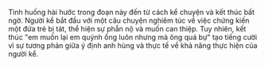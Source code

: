 Tình huống hài hước trong đoạn này đến từ cách kể chuyện và kết thúc bất ngờ. Người kể bắt đầu với một câu chuyện nghiêm túc về việc chứng kiến một đứa trẻ bị tát, thể hiện sự phẫn nộ và muốn can thiệp. Tuy nhiên, kết thúc "em muốn lại em quýnh ổng luôn nhưng mà ông quá bự" tạo tiếng cười vì sự tương phản giữa ý định anh hùng và thực tế về khả năng thực hiện của người kể.
